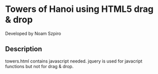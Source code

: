 Towers of Hanoi using HTML5 drag & drop
=======================================
Developed by Noam Szpiro

Description
-----------
towers.html contains javascript needed. jquery is used for javacript functions but not for drag & drop.
